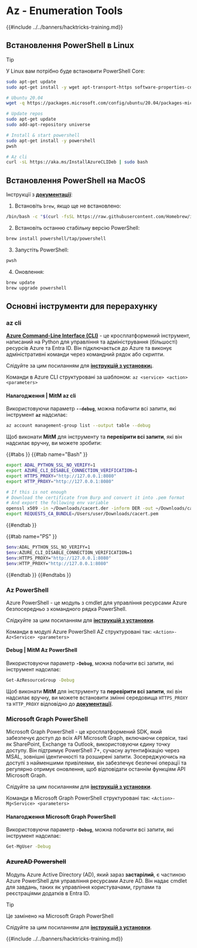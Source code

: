 # Az - Enumeration Tools

{{#include ../../banners/hacktricks-training.md}}

## Встановлення PowerShell в Linux

> [!TIP]
> У Linux вам потрібно буде встановити PowerShell Core:
```bash
sudo apt-get update
sudo apt-get install -y wget apt-transport-https software-properties-common

# Ubuntu 20.04
wget -q https://packages.microsoft.com/config/ubuntu/20.04/packages-microsoft-prod.deb

# Update repos
sudo apt-get update
sudo add-apt-repository universe

# Install & start powershell
sudo apt-get install -y powershell
pwsh

# Az cli
curl -sL https://aka.ms/InstallAzureCLIDeb | sudo bash
```
## Встановлення PowerShell на MacOS

Інструкції з [**документації**](https://learn.microsoft.com/en-us/powershell/scripting/install/installing-powershell-on-macos?view=powershell-7.4):

1. Встановіть `brew`, якщо ще не встановлено:
```bash
/bin/bash -c "$(curl -fsSL https://raw.githubusercontent.com/Homebrew/install/HEAD/install.sh)"
```
2. Встановіть останню стабільну версію PowerShell:
```sh
brew install powershell/tap/powershell
```
3. Запустіть PowerShell:
```sh
pwsh
```
4. Оновлення:
```sh
brew update
brew upgrade powershell
```
## Основні інструменти для перерахунку

### az cli

[**Azure Command-Line Interface (CLI)**](https://learn.microsoft.com/en-us/cli/azure/install-azure-cli) - це кросплатформений інструмент, написаний на Python для управління та адміністрування (більшості) ресурсів Azure та Entra ID. Він підключається до Azure та виконує адміністративні команди через командний рядок або скрипти.

Слідуйте за цим посиланням для [**інструкцій з установки¡**](https://learn.microsoft.com/en-us/cli/azure/install-azure-cli#install).

Команди в Azure CLI структуровані за шаблоном: `az <service> <action> <parameters>`

#### Налагодження | MitM az cli

Використовуючи параметр **`--debug`**, можна побачити всі запити, які інструмент **`az`** надсилає:
```bash
az account management-group list --output table --debug
```
Щоб виконати **MitM** для інструменту та **перевірити всі запити**, які він надсилає вручну, ви можете зробити:

{{#tabs }}
{{#tab name="Bash" }}
```bash
export ADAL_PYTHON_SSL_NO_VERIFY=1
export AZURE_CLI_DISABLE_CONNECTION_VERIFICATION=1
export HTTPS_PROXY="http://127.0.0.1:8080"
export HTTP_PROXY="http://127.0.0.1:8080"

# If this is not enough
# Download the certificate from Burp and convert it into .pem format
# And export the following env variable
openssl x509 -in ~/Downloads/cacert.der -inform DER -out ~/Downloads/cacert.pem -outform PEM
export REQUESTS_CA_BUNDLE=/Users/user/Downloads/cacert.pem
```
{{#endtab }}

{{#tab name="PS" }}
```bash
$env:ADAL_PYTHON_SSL_NO_VERIFY=1
$env:AZURE_CLI_DISABLE_CONNECTION_VERIFICATION=1
$env:HTTPS_PROXY="http://127.0.0.1:8080"
$env:HTTP_PROXY="http://127.0.0.1:8080"
```
{{#endtab }}
{{#endtabs }}

### Az PowerShell

Azure PowerShell - це модуль з cmdlet для управління ресурсами Azure безпосередньо з командного рядка PowerShell.

Слідкуйте за цим посиланням для [**інструкцій з установки**](https://learn.microsoft.com/en-us/powershell/azure/install-azure-powershell).

Команди в модулі Azure PowerShell AZ структуровані так: `<Action>-Az<Service> <parameters>`

#### Debug | MitM Az PowerShell

Використовуючи параметр **`-Debug`**, можна побачити всі запити, які інструмент надсилає:
```bash
Get-AzResourceGroup -Debug
```
Щоб виконати **MitM** для інструменту та **перевірити всі запити**, які він надсилає вручну, ви можете встановити змінні середовища `HTTPS_PROXY` та `HTTP_PROXY` відповідно до [**документації**](https://learn.microsoft.com/en-us/powershell/azure/az-powershell-proxy).

### Microsoft Graph PowerShell

Microsoft Graph PowerShell - це кросплатформений SDK, який забезпечує доступ до всіх API Microsoft Graph, включаючи сервіси, такі як SharePoint, Exchange та Outlook, використовуючи єдину точку доступу. Він підтримує PowerShell 7+, сучасну аутентифікацію через MSAL, зовнішні ідентичності та розширені запити. Зосереджуючись на доступі з найменшими привілеями, він забезпечує безпечні операції та регулярно отримує оновлення, щоб відповідати останнім функціям API Microsoft Graph.

Слідуйте за цим посиланням для [**інструкцій з установки**](https://learn.microsoft.com/en-us/powershell/microsoftgraph/installation).

Команди в Microsoft Graph PowerShell структуровані так: `<Action>-Mg<Service> <parameters>`

#### Налагодження Microsoft Graph PowerShell

Використовуючи параметр **`-Debug`**, можна побачити всі запити, які інструмент надсилає:
```bash
Get-MgUser -Debug
```
### ~~**AzureAD Powershell**~~

Модуль Azure Active Directory (AD), який зараз **застарілий**, є частиною Azure PowerShell для управління ресурсами Azure AD. Він надає cmdlet для завдань, таких як управління користувачами, групами та реєстраціями додатків в Entra ID.

> [!TIP]
> Це замінено на Microsoft Graph PowerShell

Слідуйте за цим посиланням для [**інструкцій з установки**](https://www.powershellgallery.com/packages/AzureAD).

{{#include ../../banners/hacktricks-training.md}}
